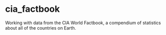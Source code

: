 # cia_factbook
Working with data from the CIA World Factbook, a compendium of statistics about all of the countries on Earth.
